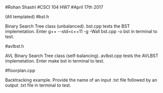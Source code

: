 #Rohan Shastri
#CSCI 104 HW7
#April 17th 2017 

(All templated)
#bst.h

Binary Search Tree class (unbalanced). 
bst.cpp tests the BST implemetation. Enter
g++ --std=c++11 -g -Wall bst.cpp -o bst
in terminal to test.


#avlbst.h

AVL Binary Search Tree class (self-balancing).
avlbst.cpp tests the AVLBST implemetation. Enter
make bst in terminal to test.


#floorplan.cpp

Backtracking example. Provide the name of an input
.txt file followed by an output .txt file in terminal
to test.
